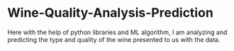 # Wine-Quality-Analysis-Prediction
Here with the help of python libraries and ML algorithm, I am analyzing and  predicting the type and quality of the wine presented to us with the data.
